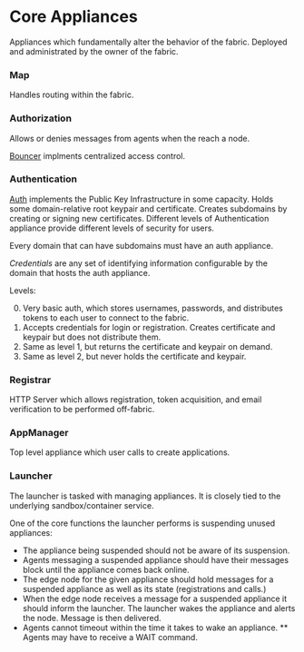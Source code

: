 # Core Appliances

Appliances which fundamentally alter the behavior of the fabric. Deployed and administrated by the owner of the fabric.

### Map

Handles routing within the fabric. 

### Authorization

Allows or denies messages from agents when the reach a node. 

[Bouncer][bouncer] implments centralized access control.

### Authentication 

[Auth][auth] implements the Public Key Infrastructure in some capacity. Holds some domain-relative root keypair and certificate. Creates subdomains by creating or signing new certificates. Different levels of Authentication appliance provide different levels of security for users. 

Every domain that can have subdomains must have an auth appliance. 

*Credentials* are any set of identifying information configurable by the domain that hosts the auth appliance. 

Levels:

0. Very basic auth, which stores usernames, passwords, and distributes tokens to each user to connect to the fabric.
1. Accepts credentials for login or registration. Creates certificate and keypair but does not distribute them.
2. Same as level 1, but returns the certificate and keypair on demand. 
3. Same as level 2, but never holds the certificate and keypair. 


### Registrar

HTTP Server which allows registration, token acquisition, and email verification to be performed off-fabric.

### AppManager

Top level appliance which user calls to create applications.

### Launcher

The launcher is tasked with managing appliances. It is closely tied to the underlying sandbox/container service. 

One of the core functions the launcher performs is suspending unused appliances: 

* The appliance being suspended should not be aware of its suspension. 
* Agents messaging a suspended appliance should have their messages block until the appliance comes back online. 
* The edge node for the given appliance should hold messages for a suspended appliance as well as its state (registrations and calls.) 
* When the edge node receives a message for a suspended appliance it should inform the launcher. The launcher wakes the appliance and alerts the node. Message is then delivered. 
* Agents cannot timeout within the time it takes to wake an appliance.
** Agents may have to receive a WAIT command. 


<!-- Reference for TOC -->

[auth]:/pages/appliances/Auth-Appliance.md
[bouncer]:/pages/appliances/Bouncer-Appliance.md
[map]:/pages/appliances/Map-Appliance.md
